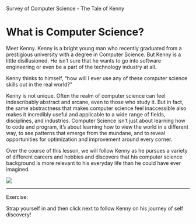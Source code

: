 Survey of Computer Science - The Tale of Kenny
# What is Computer Science?

Meet Kenny. Kenny is a bright young man who recently graduated from a prestigious university with a degree in Computer Science. But Kenny is a little disillusioned. He isn’t sure that he wants to go into software engineering or even be a part of the technology industry at all.

Kenny thinks to himself, “how will I ever use any of these computer science skills out in the real world?”

Kenny is not unique. Often the realm of computer science can feel indescribably abstract and arcane, even to those who study it. But in fact, the same abstractness that makes computer science feel inaccessible also makes it incredibly useful and applicable to a wide range of fields, disciplines, and industries. Computer Science isn’t just about learning how to code and program, it’s about learning how to view the world in a different way, to see patterns that emerge from the mundane, and to reveal opportunities for optimization and improvement around every corner.

Over the course of this lesson, we will follow Kenny as he pursues a variety of different careers and hobbies and discovers that his computer science background is more relevant to his everyday life than he could have ever imagined.

![](https://content.codecademy.com/programs/code-foundations-path/Why_data_v5.svg)

---

Exercise:

Strap yourself in and then click next to follow Kenny on his journey of self discovery!
